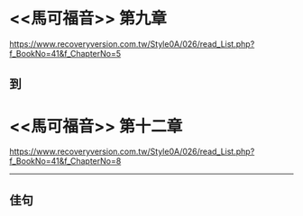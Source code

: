 # <<馬可福音>> 第九章
<https://www.recoveryversion.com.tw/Style0A/026/read_List.php?f_BookNo=41&f_ChapterNo=5>

## 到
          
# <<馬可福音>> 第十二章
<https://www.recoveryversion.com.tw/Style0A/026/read_List.php?f_BookNo=41&f_ChapterNo=8>

***
## 佳句
```

```
